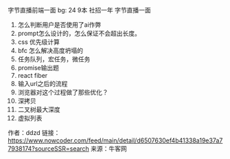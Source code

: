 字节直播前端一面
bg: 24 9本 社招一年
字节直播一面
1. 怎么判断用户是否使用了ai作弊
2. prompt怎么设计的，怎么保证不会超出长度。
3. css 优先级计算
4. bfc 怎么解决高度坍塌的
5. 任务队列，宏任务，微任务
6. promise输出题
7. react fiber
8. 输入url之后的流程
9. 浏览器对这个过程做了那些优化？
10. 深拷贝
11. 二叉树最大深度
12. 虚拟列表

作者：ddzd
链接：https://www.nowcoder.com/feed/main/detail/d6507630ef4b41338a19e37a77938174?sourceSSR=search
来源：牛客网